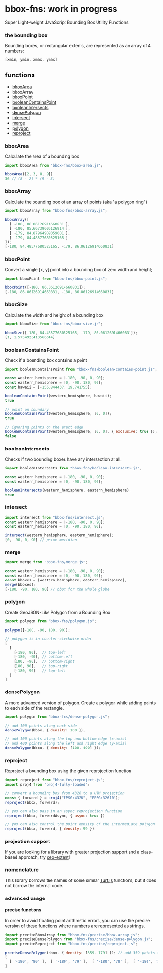 # bbox-fns: work in progress
Super Light-weight JavaScript Bounding Box Utility Functions

### the bounding box
Bounding boxes, or rectangular extents, are represented as an array of 4 numbers:
```js
[xmin, ymin, xmax, ymax]
```

## functions
- [bboxArea](#bboxArea)
- [bboxArray](#bboxArray)
- [bboxPoint](#bboxPoint)
- [booleanContainsPoint](#booleanContainsPoint)
- [booleanIntersects](#booleanIntersects)
- [densePolygon](#densePolygon)
- [intersect](#intersect)
- [merge](#merge)
- [polygon](#polygon)
- [reproject](#reproject)

### bboxArea
Calculate the area of a bounding box
```js
import bboxArea from "bbox-fns/bbox-area.js";

bboxArea([2, 3, 8, 9])
36 // (8 - 2) * (9 - 3)
```

### bboxArray
Calculate the bounding box of an array of points (aka "a polygon ring")
```js
import bboxArray from "bbox-fns/bbox-array.js";

bboxArray([
  [ -180, 86.06126914660831 ],
  [ -180, 85.66739606126914 ],
  [ -179, 84.87964989059081 ],
  [ -179, 84.48577680525165 ]
]);
[-180, 84.48577680525165, -179, 86.06126914660831]
```

### bboxPoint
Convert a single [x, y] point into a bounding box of zero width and height;
```js
import bboxPoint from "bbox-fns/bbox-point.js";

bboxPoint([-180, 86.06126914660831]);
[-180, 86.06126914660831, -180, 86.06126914660831]
```

### bboxSize
Calculate the width and height of a bounding box
```js
import bboxSize from "bbox-fns/bbox-size.js";

bboxSize([-180, 84.48577680525165, -179, 86.06126914660831]);
[1, 1.5754923413566644]
```

### booleanContainsPoint
Check if a bounding box contains a point
```js
import booleanContainsPoint from "bbox-fns/boolean-contains-point.js";

const western_hemisphere = [-180, -90, 0, 90];
const eastern_hemisphere = [0, -90, 180, 90];
const hawaii = [-155.844437, 19.741755];

booleanContainsPoint(western_hemisphere, hawaii);
true

// point on boundary
booleanContainsPoint(western_hemisphere, [0, 0]);
true

// ignoring points on the exact edge
booleanContainsPoint(western_hemisphere, [0, 0], { exclusive: true });
false
```

### booleanIntersects
Checks if two bounding boxes have any intersection at all.
```js
import booleanIntersects from "bbox-fns/boolean-intersects.js";

const western_hemisphere = [-180, -90, 0, 90];
const eastern_hemisphere = [0, -90, 180, 90];

booleanIntersects(western_hemisphere, eastern_hemisphere);
true
```

### intersect
```js
import intersect from "bbox-fns/intersect.js";
const western_hemisphere = [-180, -90, 0, 90];
const eastern_hemisphere = [0, -90, 180, 90];

intersect(western_hemisphere, eastern_hemisphere);
[0, -90, 0, 90] // prime meridian
```

### merge
```js
import merge from "bbox-fns/merge.js";

const western_hemisphere = [-180, -90, 0, 90];
const eastern_hemisphere = [0, -90, 180, 90];
const bboxes = [western_hemisphere, eastern_hemisphere];
merge(bboxes);
[-180, -90, 180, 90] // bbox for the whole globe
```

### polygon
Create GeoJSON-Like Polygon from a Bounding Box
```js
import polygon from "bbox-fns/polygon.js";

polygon([-180, -90, 180, 90]);

// polygon is in counter-clockwise order
[
  [
    [-180, 90],  // top-left
    [-180, -90], // bottom-left
    [180, -90],  // bottom-right
    [180, 90],   // top-right 
    [-180, 90]   // top-left
  ]
]
```

### densePolygon
A more advanced version of polygon.  Create a polygon
while adding points to each side of the rectangle.
```js
import polygon from "bbox-fns/dense-polygon.js";

// add 100 points along each side
densePolygon(bbox, { density: 100 });

// add 100 points along the top and bottom edge (x-axis)
// and 400 points along the left and right edge (y-axis)
densePolygon(bbox, { density: [100, 400] });
```

### reproject
Reproject a bounding box using the given reprojection function
```js
import reproject from "bbox-fns/reproject.js";
import proj4 from "proj4-fully-loaded";

// convert a bounding box from 4326 to a UTM projection
const { forward } = proj4("EPSG:4326", "EPSG:32610");
reproject(bbox, forward);

// you can also pass in an async reprojection function
reproject(bbox, forwardAsync, { async: true })

// you can also control the point density of the intermediate polygon
reproject(bbox, forward, { density: 99 })
```

### projection support
If you are looking for a library with greater projection support and a class-based approach, try [geo-extent](https://github.com/danieljdufour/geo-extent)!

### nomenclature
This library borrows the names of some similar [Turf.js](https://turfjs.org/) functions, but it does not borrow the internal code.

### advanced usage
#### precise functions
In order to avoid floating point arithmetic errors, you can use the precise version of these functions where numbers are represented as strings.
```js
import preciseBboxArray from "bbox-fns/precise/bbox-array.js";
import preciseDensePolygon from "bbox-fns/precise/dense-polygon.js";
import preciseReproject from "bbox-fns/precise/reproject.js";

preciseDensePolygon(bbox, { density: [359, 179] }); // add 359 points to top and bottom, and 179 points to the left and right
[
  [ '-180', '80' ],  [ '-180', '79' ],  [ '-180', '78' ],  [ '-180', '77' ], /* ... */, [ '-180', '80' ]
]

```